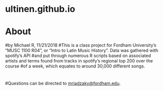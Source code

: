 # ultinen.github.io
# About
#by Michael R, 11/21/2018
#This is a class project for Fordham University’s “MUSC 1100 R04”, or “Intro to Latin Music History”. Data was gathered with spotify’s API #and put through numerous R scripts based on associated artists and terms found from tracks in spotify’s regional top 200 over the course #of a week, which equates to around 30,000 different songs.
#
#Questions can be directed to mriadzaky@fordham.edu.
